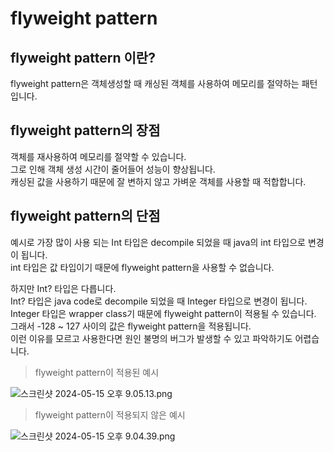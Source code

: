 # flyweight pattern

## flyweight pattern 이란?
flyweight pattern은 객체생성할 때 캐싱된 객체를 사용하여 메모리를 절약하는 패턴입니다.  

## flyweight pattern의 장점
객체를 재사용하여 메모리를 절약할 수 있습니다.  
그로 인해 객체 생성 시간이 줄어들어 성능이 향상됩니다.  
캐싱된 값을 사용하기 때문에 잘 변하지 않고 가벼운 객체를 사용할 때 적합합니다.  

## flyweight pattern의 단점
예시로 가장 많이 사용 되는 Int 타입은 decompile 되었을 때 java의 int 타입으로 변경이 됩니다.  
int 타입은 값 타입이기 때문에 flyweight pattern을 사용할 수 없습니다.  

하지만 Int? 타입은 다릅니다.  
Int? 타입은 java code로 decompile 되었을 때 Integer 타입으로 변경이 됩니다.  
Integer 타입은 wrapper class기 때문에 flyweight pattern이 적용될 수 있습니다.  
그래서 -128 ~ 127 사이의 값은 flyweight pattern을 적용됩니다.  
이런 이유를 모르고 사용한다면 원인 불명의 버그가 발생할 수 있고 파악하기도 어렵습니다.  
  
> flyweight pattern이 적용된 예시
 
![스크린샷 2024-05-15 오후 9.05.13.png](..%2F..%2F..%2F..%2FDesktop%2F%EC%8A%A4%ED%81%AC%EB%A6%B0%EC%83%B7%202024-05-15%20%EC%98%A4%ED%9B%84%209.05.13.png)

> flyweight pattern이 적용되지 않은 예시
> 
![스크린샷 2024-05-15 오후 9.04.39.png](..%2F..%2F..%2F..%2FDesktop%2F%EC%8A%A4%ED%81%AC%EB%A6%B0%EC%83%B7%202024-05-15%20%EC%98%A4%ED%9B%84%209.04.39.png)
